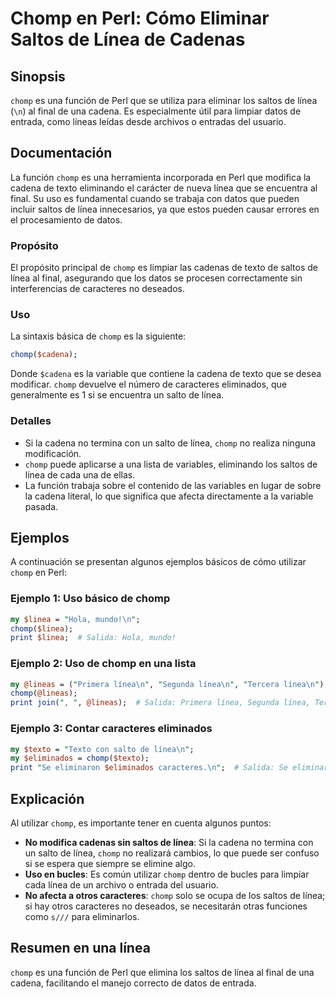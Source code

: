 <!--
Meta Description: # Chomp en Perl: Cómo Eliminar Saltos de Línea de Cadenas ## Sinopsis `chomp` es una función de Perl que se utiliza para eliminar los saltos de línea ...
Meta Keywords: línea, chomp, que, perl, una
-->

# Chomp en Perl: Cómo Eliminar Saltos de Línea de Cadenas

## Sinopsis
`chomp` es una función de Perl que se utiliza para eliminar los saltos de línea (`\n`) al final de una cadena. Es especialmente útil para limpiar datos de entrada, como líneas leídas desde archivos o entradas del usuario.

## Documentación
La función `chomp` es una herramienta incorporada en Perl que modifica la cadena de texto eliminando el carácter de nueva línea que se encuentra al final. Su uso es fundamental cuando se trabaja con datos que pueden incluir saltos de línea innecesarios, ya que estos pueden causar errores en el procesamiento de datos.

### Propósito
El propósito principal de `chomp` es limpiar las cadenas de texto de saltos de línea al final, asegurando que los datos se procesen correctamente sin interferencias de caracteres no deseados.

### Uso
La sintaxis básica de `chomp` es la siguiente:

```perl
chomp($cadena);
```

Donde `$cadena` es la variable que contiene la cadena de texto que se desea modificar. `chomp` devuelve el número de caracteres eliminados, que generalmente es 1 si se encuentra un salto de línea.

### Detalles
- Si la cadena no termina con un salto de línea, `chomp` no realiza ninguna modificación.
- `chomp` puede aplicarse a una lista de variables, eliminando los saltos de línea de cada una de ellas.
- La función trabaja sobre el contenido de las variables en lugar de sobre la cadena literal, lo que significa que afecta directamente a la variable pasada.

## Ejemplos
A continuación se presentan algunos ejemplos básicos de cómo utilizar `chomp` en Perl:

### Ejemplo 1: Uso básico de chomp
```perl
my $linea = "Hola, mundo!\n";
chomp($linea);
print $linea;  # Salida: Hola, mundo!
```

### Ejemplo 2: Uso de chomp en una lista
```perl
my @lineas = ("Primera línea\n", "Segunda línea\n", "Tercera línea\n");
chomp(@lineas);
print join(", ", @lineas);  # Salida: Primera línea, Segunda línea, Tercera línea
```

### Ejemplo 3: Contar caracteres eliminados
```perl
my $texto = "Texto con salto de línea\n";
my $eliminados = chomp($texto);
print "Se eliminaron $eliminados caracteres.\n";  # Salida: Se eliminaron 1 caracteres.
```

## Explicación
Al utilizar `chomp`, es importante tener en cuenta algunos puntos:

- **No modifica cadenas sin saltos de línea**: Si la cadena no termina con un salto de línea, `chomp` no realizará cambios, lo que puede ser confuso si se espera que siempre se elimine algo.
- **Uso en bucles**: Es común utilizar `chomp` dentro de bucles para limpiar cada línea de un archivo o entrada del usuario.
- **No afecta a otros caracteres**: `chomp` solo se ocupa de los saltos de línea; si hay otros caracteres no deseados, se necesitarán otras funciones como `s///` para eliminarlos.

## Resumen en una línea
`chomp` es una función de Perl que elimina los saltos de línea al final de una cadena, facilitando el manejo correcto de datos de entrada.